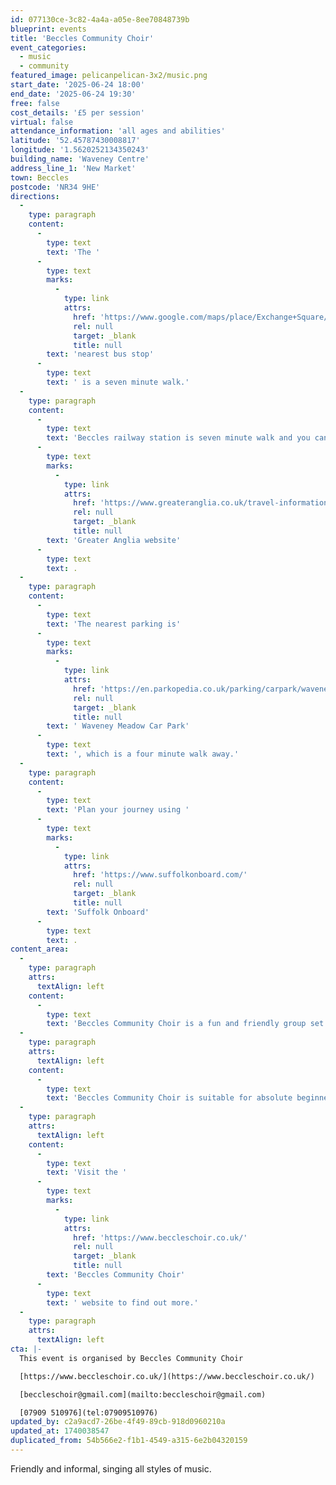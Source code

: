 ```yaml
---
id: 077130ce-3c82-4a4a-a05e-8ee70848739b
blueprint: events
title: 'Beccles Community Choir'
event_categories:
  - music
  - community
featured_image: pelicanpelican-3x2/music.png
start_date: '2025-06-24 18:00'
end_date: '2025-06-24 19:30'
free: false
cost_details: '£5 per session'
virtual: false
attendance_information: 'all ages and abilities'
latitude: '52.45787430008817'
longitude: '1.5620252134350243'
building_name: 'Waveney Centre'
address_line_1: 'New Market'
town: Beccles
postcode: 'NR34 9HE'
directions:
  -
    type: paragraph
    content:
      -
        type: text
        text: 'The '
      -
        type: text
        marks:
          -
            type: link
            attrs:
              href: 'https://www.google.com/maps/place/Exchange+Square/@52.4579494,1.5607126,16z/data=!4m23!1m16!4m15!1m6!1m2!1s0x47d9f63d7ea2a679:0x3b1bfe694d06991!2sWaveney+Centre,+New+Market,+Beccles!2m2!1d1.5620657!2d52.4576805!1m6!1m2!1s0x47d9f622695bf909:0x51b7f95cc62fda75!2sBeccles+(BCC),+Beccles!2m2!1d1.5696593!2d52.4583309!3e2!3m5!1s0x47d9f617e6b9a41f:0x549ec5a2f09017a3!8m2!3d52.457169!4d1.563902!16s%2Fg%2F1q67cwd32?entry=ttu&g_ep=EgoyMDI1MDIxNy4wIKXMDSoJLDEwMjExNDUzSAFQAw%3D%3D'
              rel: null
              target: _blank
              title: null
        text: 'nearest bus stop'
      -
        type: text
        text: ' is a seven minute walk.'
  -
    type: paragraph
    content:
      -
        type: text
        text: 'Beccles railway station is seven minute walk and you can find up to date timetables on the '
      -
        type: text
        marks:
          -
            type: link
            attrs:
              href: 'https://www.greateranglia.co.uk/travel-information/station-information/suy'
              rel: null
              target: _blank
              title: null
        text: 'Greater Anglia website'
      -
        type: text
        text: .
  -
    type: paragraph
    content:
      -
        type: text
        text: 'The nearest parking is'
      -
        type: text
        marks:
          -
            type: link
            attrs:
              href: 'https://en.parkopedia.co.uk/parking/carpark/waveney_meadow/nr34/beccles/?arriving=202502200800&leaving=202502201000'
              rel: null
              target: _blank
              title: null
        text: ' Waveney Meadow Car Park'
      -
        type: text
        text: ', which is a four minute walk away.'
  -
    type: paragraph
    content:
      -
        type: text
        text: 'Plan your journey using '
      -
        type: text
        marks:
          -
            type: link
            attrs:
              href: 'https://www.suffolkonboard.com/'
              rel: null
              target: _blank
              title: null
        text: 'Suffolk Onboard'
      -
        type: text
        text: .
content_area:
  -
    type: paragraph
    attrs:
      textAlign: left
    content:
      -
        type: text
        text: 'Beccles Community Choir is a fun and friendly group set up in 2011 to promote singing and music as something that is enjoyable, inclusive and accessible to everybody and to explore the positive health benefits of singing together.'
  -
    type: paragraph
    attrs:
      textAlign: left
    content:
      -
        type: text
        text: 'Beccles Community Choir is suitable for absolute beginners or more advanced singers. New members are always welcome – no experience is necessary and all ages and any abilities are welcome.'
  -
    type: paragraph
    attrs:
      textAlign: left
    content:
      -
        type: text
        text: 'Visit the '
      -
        type: text
        marks:
          -
            type: link
            attrs:
              href: 'https://www.beccleschoir.co.uk/'
              rel: null
              target: _blank
              title: null
        text: 'Beccles Community Choir'
      -
        type: text
        text: ' website to find out more.'
  -
    type: paragraph
    attrs:
      textAlign: left
cta: |-
  This event is organised by Beccles Community Choir

  [https://www.beccleschoir.co.uk/](https://www.beccleschoir.co.uk/) 

  [beccleschoir@gmail.com](mailto:beccleschoir@gmail.com)

  [07909 510976](tel:07909510976)
updated_by: c2a9acd7-26be-4f49-89cb-918d0960210a
updated_at: 1740038547
duplicated_from: 54b566e2-f1b1-4549-a315-6e2b04320159
---
```

Friendly and informal, singing all styles of music.